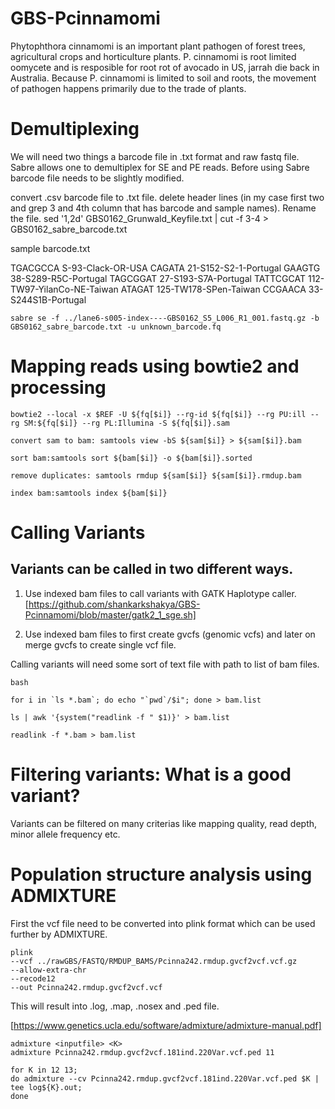 # GBS-Pcinnamomi

Phytophthora cinnamomi is an important plant pathogen of forest trees, agricultural crops and horticulture plants. P. cinnamomi is root limited oomycete and is resposible for root rot of avocado in US, jarrah die back in Australia. Because P. cinnamomi is limited to soil and roots, the movement of pathogen happens primarily due to the trade of plants.

# Demultiplexing

We will need two things a barcode file in .txt format and raw fastq file. Sabre allows one to demultiplex for SE and PE reads. Before using Sabre barcode file needs to be slightly modified.

convert .csv barcode file to .txt file.
delete header lines (in my case first two and grep 3 and 4th column that has barcode and sample names). Rename the file.
sed '1,2d' GBS0162_Grunwald_Keyfile.txt | cut -f 3-4 > GBS0162_sabre_barcode.txt

sample barcode.txt

TGACGCCA        S-93-Clack-OR-USA
CAGATA  21-S152-S2-1-Portugal
GAAGTG  38-S289-R5C-Portugal
TAGCGGAT        27-S193-S7A-Portugal
TATTCGCAT       112-TW97-YilanCo-NE-Taiwan
ATAGAT  125-TW178-SPen-Taiwan
CCGAACA 33-S244S1B-Portugal

```
sabre se -f ../lane6-s005-index----GBS0162_S5_L006_R1_001.fastq.gz -b GBS0162_sabre_barcode.txt -u unknown_barcode.fq
```

# Mapping reads using bowtie2 and processing

```
bowtie2 --local -x $REF -U ${fq[$i]} --rg-id ${fq[$i]} --rg PU:ill --rg SM:${fq[$i]} --rg PL:Illumina -S ${fq[$i]}.sam

convert sam to bam: samtools view -bS ${sam[$i]} > ${sam[$i]}.bam

sort bam:samtools sort ${bam[$i]} -o ${bam[$i]}.sorted

remove duplicates: samtools rmdup ${sam[$i]} ${sam[$i]}.rmdup.bam

index bam:samtools index ${bam[$i]}

```
# Calling Variants

## Variants can be called in two different ways.

1. Use indexed bam files to call variants with GATK Haplotype caller. [https://github.com/shankarkshakya/GBS-Pcinnamomi/blob/master/gatk2_1_sge.sh]

2. Use indexed bam files to first create gvcfs (genomic vcfs) and later on merge gvcfs to create single vcf file.

Calling variants will need some sort of text file with path to list of bam files. 


```
bash
 
for i in `ls *.bam`; do echo "`pwd`/$i"; done > bam.list

ls | awk '{system("readlink -f " $1)}' > bam.list

readlink -f *.bam > bam.list

```

# Filtering variants: What is a good variant?

Variants can be filtered on many criterias like mapping quality, read depth, minor allele frequency etc.


# Population structure analysis using ADMIXTURE

First the vcf file need to be converted into plink format which can be used further by ADMIXTURE.

```
plink 
--vcf ../rawGBS/FASTQ/RMDUP_BAMS/Pcinna242.rmdup.gvcf2vcf.vcf.gz 
--allow-extra-chr 
--recode12 
--out Pcinna242.rmdup.gvcf2vcf.vcf
```

This will result into .log, .map, .nosex and .ped file.

[https://www.genetics.ucla.edu/software/admixture/admixture-manual.pdf]

```
admixture <inputfile> <K>
admixture Pcinna242.rmdup.gvcf2vcf.181ind.220Var.vcf.ped 11
```

```
for K in 12 13; 
do admixture --cv Pcinna242.rmdup.gvcf2vcf.181ind.220Var.vcf.ped $K | tee log${K}.out; 
done
```


